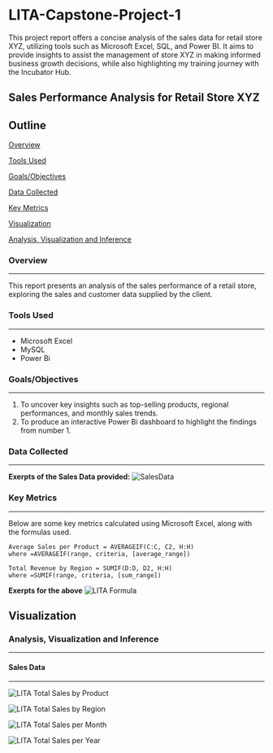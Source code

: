 # LITA-Capstone-Project-1
This project report offers a concise analysis of the sales data for retail store XYZ, utilizing tools such as Microsoft Excel, SQL, and Power BI. It aims to provide insights to assist the management of store XYZ in making informed business growth decisions, while also highlighting my training journey with the Incubator Hub.

## Sales Performance Analysis for Retail Store XYZ
## Outline
[Overview](#overview)

[Tools Used](#tools-used)

[Goals/Objectives](#goalsobjectives)

[Data Collected](#data-collected)

[Key Metrics](#key-metrics)

[Visualization](#visualization)

[Analysis, Visualization and Inference](#analysis-visualization-and-inference)


### Overview
---
This report presents an analysis of the sales performance of a retail store, exploring the sales and customer data supplied by the client.

### Tools Used
---
- Microsoft Excel
- MySQL
- Power Bi

### Goals/Objectives
---
1. To uncover key insights such as top-selling products, regional performances, and monthly sales trends.
2. To produce an interactive Power Bi dashboard to highlight the findings from number 1.

### Data Collected
---
**Exerpts of the Sales Data provided:**
![SalesData](https://github.com/user-attachments/assets/50d199f9-eb67-4839-97e7-57a22ba71e79)

### Key Metrics
---
Below are some key metrics calculated using Microsoft Excel, along with the formulas used.

```
Average Sales per Product = AVERAGEIF(C:C, C2, H:H)
where =AVERAGEIF(range, criteria, [average_range])

Total Revenue by Region = SUMIF(D:D, D2, H:H)
where =SUMIF(range, criteria, [sum_range])
```
**Exerpts for the above**
![LITA Formula](https://github.com/user-attachments/assets/c1df3dcb-54da-419f-80cf-7fc3b2990331)


## Visualization
### Analysis, Visualization and Inference
---
#### Sales Data
---
![LITA Total Sales by Product](https://github.com/user-attachments/assets/3c08dfc4-8439-4a9c-a08d-decea943a76c)

![LITA Total Sales by Region](https://github.com/user-attachments/assets/ec58c69f-c094-4f3e-8e56-40617e43326a)

![LITA Total Sales per Month](https://github.com/user-attachments/assets/85f0fb39-6f4d-411e-8c57-13f571dcd2df)

![LITA Total Sales per Year](https://github.com/user-attachments/assets/01057f9e-3ba9-49eb-9801-7cb0101b65d6)








